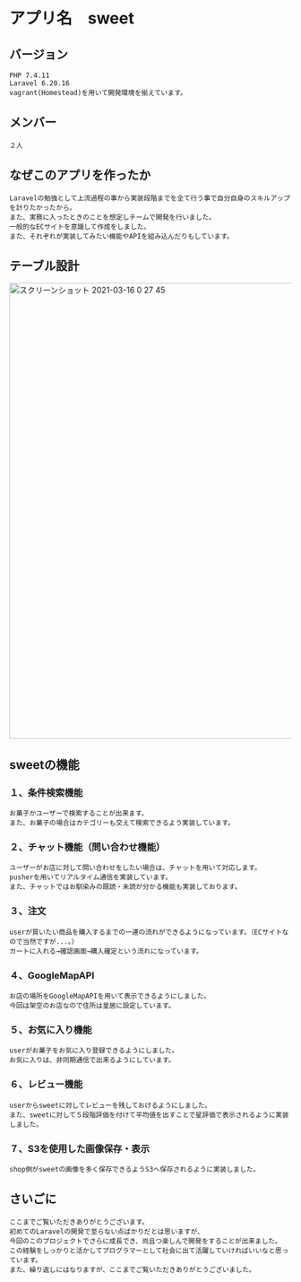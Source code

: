 #  アプリ名　sweet

## バージョン
    PHP 7.4.11
    Laravel 6.20.16
    vagrant(Homestead)を用いて開発環境を揃えています。
  
## メンバー
    ２人
  
## なぜこのアプリを作ったか
    Laravelの勉強として上流過程の事から実装段階までを全て行う事で自分自身のスキルアップを計りたかったから。
    また、実務に入ったときのことを想定しチームで開発を行いました。
    一般的なECサイトを意識して作成をしました。
    また、それぞれが実装してみたい機能やAPIを組み込んだりもしています。
   
##  テーブル設計
<img width="813" alt="スクリーンショット 2021-03-16 0 27 45" src="https://user-images.githubusercontent.com/59087539/111178550-a14fbc00-85ee-11eb-8217-7fed807bf830.png">
   
## sweetの機能
###   １、条件検索機能
    お菓子かユーザーで検索することが出来ます。
    また、お菓子の場合はカテゴリーも交えて検索できるよう実装しています。
    
###   ２、チャット機能（問い合わせ機能）
    ユーザーがお店に対して問い合わせをしたい場合は、チャットを用いて対応します。
    pusherを用いてリアルタイム通信を実装しています。
    また、チャットではお馴染みの既読・未読が分かる機能も実装しております。
    
###   ３、注文
    userが買いたい商品を購入するまでの一連の流れができるようになっています。（ECサイトなので当然ですが...。）
    カートに入れる→確認画面→購入確定という流れになっています。
    
###   ４、GoogleMapAPI
    お店の場所をGoogleMapAPIを用いて表示できるようにしました。
    今回は架空のお店なので住所は皇居に設定しています。
    
###   ５、お気に入り機能
    userがお菓子をお気に入り登録できるようにしました。
    お気に入りは、非同期通信で出来るようにしています。

###   ６、レビュー機能
    userからsweetに対してレビューを残しておけるようにしました。
    また、sweetに対して５段階評価を付けて平均値を出すことで星評価で表示されるように実装しました。

###   ７、S3を使用した画像保存・表示
    shop側がsweetの画像を多く保存できるようS3へ保存されるように実装しました。
    
##   さいごに
    ここまでご覧いただきありがとうございます。
    初めてのLaravelの開発で至らない点ばかりだとは思いますが、
    今回のこのプロジェクトでさらに成長でき、尚且つ楽しんで開発をすることが出来ました。
    この経験をしっかりと活かしてプログラマーとして社会に出て活躍していければいいなと思っています。
    また、繰り返しにはなりますが、ここまでご覧いただきありがとうございました。
    
